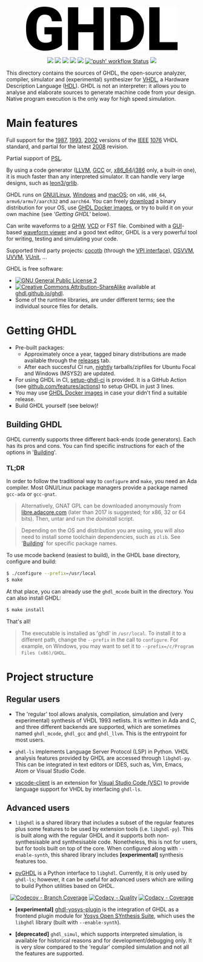 <p align="center">
  <img src="./doc/_static/logo.png"/>
</p>

<p align="center">
  <a title="Documentation" href="https://ghdl.github.io/ghdl"><img src="https://img.shields.io/website.svg?label=ghdl.github.io%2Fghdl&longCache=true&style=flat-square&url=http%3A%2F%2Fghdl.github.io%2Fghdl%2Findex.html"></a><!--
  -->
  <a title="Join the chat at https://gitter.im/ghdl1/Lobby" href="https://gitter.im/ghdl1/Lobby?utm_source=badge&utm_medium=badge&utm_campaign=pr-badge&utm_content=badge"><img src="https://img.shields.io/badge/chat-on%20gitter-4db797.svg?longCache=true&style=flat-square&logo=gitter&logoColor=e8ecef"></a><!--
  -->
  <a title="Docker Images" href="https://github.com/ghdl/docker"><img src="https://img.shields.io/docker/pulls/ghdl/ghdl.svg?logo=docker&logoColor=e8ecef&style=flat-square&label=docker"></a><!--
  -->
  <a title="Releases" href="https://github.com/ghdl/ghdl/releases"><img src="https://img.shields.io/github/commits-since/ghdl/ghdl/latest.svg?longCache=true&style=flat-square"></a>
  <a title="CII Best Practices" href="https://bestpractices.coreinfrastructure.org/en/projects/3157"><img src="https://img.shields.io/cii/percentage/3157??longCache=true&style=flat-square"></a><!--
  -->
  <a title="'push' workflow Status" href="https://github.com/ghdl/ghdl/actions?query=workflow%3Apush"><img alt="'push' workflow Status" src="https://img.shields.io/github/workflow/status/ghdl/ghdl/push?longCache=true&style=flat-square&label=push&logo=github%20actions&logoColor=fff"></a><!--
  -->
  <a title="AppVeyor" href="https://ci.appveyor.com/project/tgingold/ghdl-psgys/history"><img src="https://img.shields.io/appveyor/ci/tgingold/ghdl-psgys/master.svg?logo=appveyor&logoColor=e8ecef&style=flat-square"></a>
</p>

This directory contains the sources of GHDL, the open-source analyzer, compiler, simulator and (experimental) synthesizer for [VHDL](https://en.wikipedia.org/wiki/VHDL), a Hardware Description Language ([HDL](https://en.wikipedia.org/wiki/Hardware_description_language)). GHDL is not an interpreter: it allows you to analyse and elaborate sources to generate machine code from your design. Native program execution is the only way for high speed simulation.

# Main features

Full support for the [1987](https://ieeexplore.ieee.org/document/26487/), [1993](https://ieeexplore.ieee.org/document/392561/), [2002](https://ieeexplore.ieee.org/document/1003477/) versions of the [IEEE](https://www.ieee.org) [1076](https://standards.ieee.org/develop/wg/P1076.html) VHDL standard, and partial for the latest [2008](https://ieeexplore.ieee.org/document/4772740/) revision.

Partial support of [PSL](https://en.wikipedia.org/wiki/Property_Specification_Language).

By using a code generator ([LLVM](https://llvm.org/), [GCC](https://gcc.gnu.org/) or, [x86_64](https://en.wikipedia.org/wiki/X86-64)/[i386](https://en.wikipedia.org/wiki/Intel_80386) only, a built-in one), it is much faster than any interpreted simulator. It can handle very large designs, such as [leon3/grlib](https://www.gaisler.com/index.php/downloads/leongrlib).

GHDL runs on [GNU/Linux](https://en.wikipedia.org/wiki/Linux_distribution), [Windows](https://en.wikipedia.org/wiki/Microsoft_Windows) and [macOS](https://en.wikipedia.org/wiki/MacOS); on `x86`, `x86_64`, `armv6/armv7/aarch32` and `aarch64`. You can freely [download](https://github.com/ghdl/ghdl/releases) a binary distribution for your OS, use [GHDL Docker images](https://github.com/ghdl/docker), or try to build it on your own machine (see *'Getting GHDL'* below).

Can write waveforms to a [GHW](https://ghdl.github.io/ghdl/using/Simulation.html?highlight=GHW#cmdoption-wave), [VCD](https://en.wikipedia.org/wiki/Value_change_dump) or FST file. Combined with a [GUI](https://en.wikipedia.org/wiki/Graphical_user_interface)-based [waveform viewer](https://en.wikipedia.org/wiki/Waveform_viewer) and a good text editor, GHDL is a very powerful tool for writing, testing and simulating your code.

Supported third party projects: [cocotb](https://github.com/potentialventures/cocotb) (through the [VPI interface](https://en.wikipedia.org/wiki/Verilog_Procedural_Interface)), [OSVVM](https://osvvm.org), [UVVM](https://github.com/UVVM/UVVM), [VUnit](https://vunit.github.io), ...

GHDL is free software:

- [![GNU General Public License 2](https://img.shields.io/badge/code%20license-GPLv2-bd0000.svg?longCache=true&style=flat-square&label=license&logo=gnu)](https://github.com/ghdl/ghdl/blob/master/COPYING.md)
- [![Creative Commons Attribution-ShareAlike](https://img.shields.io/badge/doc%20license-Creative%20Commons%20Attribution--ShareAlike--4.0-bf7600.svg?longCache=true&style=flat-square&logo=Creative%20Commons)](https://github.com/ghdl/ghdl/blob/master/doc/COPYING_DOC.md) available at [ghdl.github.io/ghdl](https://ghdl.github.io/ghdl).
- Some of the runtime libraries, are under different terms; see the individual source files for details.

# Getting GHDL

- Pre-built packages:
  - Approximately once a year, tagged binary distributions are made available through the [releases](https://github.com/ghdl/ghdl/releases) tab.
  - After each succesful CI run, [nightly](https://github.com/ghdl/ghdl/releases/tag/nightly) tarballs/zipfiles for Ubuntu Focal and Windows (MSYS2) are updated.
- For using GHDL in CI, [setup-ghdl-ci](https://github.com/ghdl/setup-ghdl-ci) is provided. It is a GitHub Action (see [github.com/features/actions](https://github.com/features/actions)) to setup GHDL in just 3 lines.
- You may use [GHDL Docker images](https://github.com/ghdl/docker) in case your didn't find a suitable release.
- Build GHDL yourself (see below)!

## Building GHDL

GHDL currently supports three different back-ends (code generators). Each has its pros and cons. You can find specific instructions for each of the options in '[Building](https://ghdl.github.io/ghdl/getting/)'.

### TL;DR

In order to follow the traditional way to `configure` and `make`, you need an Ada compiler. Most GNU/Linux package managers provide a package named `gcc-ada` or `gcc-gnat`.

> Alternatively, GNAT GPL can be downloaded anonymously from [libre.adacore.com](https://libre.adacore.com/tools/gnat-gpl-edition/) (later than 2017 is suggested; for x86, 32 or 64 bits). Then, untar and run the *doinstall* script.

> Depending on the OS and distribution you are using, you will also need to install some toolchain dependencies, such as `zlib`. See '[Building](https://ghdl.github.io/ghdl/getting/)' for specific package names.

To use mcode backend (easiest to build), in the GHDL base directory, configure and build:

```sh
$ ./configure --prefix=/usr/local
$ make
```

At that place, you can already use the `ghdl_mcode` built in the directory. You can also install GHDL:

```sh
$ make install
```

That's all!

> The executable is installed as 'ghdl' in `/usr/local`. To install it to a different path, change the `--prefix` in the call to `configure`. For example, on Windows, you may want to set it to `--prefix=/c/Program Files (x86)/GHDL`.

# Project structure

## Regular users

- The 'regular' tool allows analysis, compilation, simulation and (very experimental) synthesis of VHDL 1993 netlists. It is written in Ada and C, and three different backends are supported, which are sometimes named `ghdl_mcode`, `ghdl_gcc` and `ghdl_llvm`. This is the entrypoint for most users.

- `ghdl-ls` implements Language Server Protocol (LSP) in Python. VHDL analysis features provided by GHDL are accessed through `libghdl-py`. This can be integrated in text editors or IDES, such as, Vim, Emacs, Atom or Visual Studio Code.

- [vscode-client](https://github.com/ghdl/ghdl-language-server/tree/master/vscode-client) is an extension for [Visual Studio Code (VSC)](https://code.visualstudio.com/) to provide language support for VHDL by interfacing `ghdl-ls`.

## Advanced users

- `libghdl` is a shared library that includes a subset of the regular features plus some features to be used by extension tools (i.e. `libghdl-py`). This is built along with the regular GHDL and it supports both non-synthesisable and synthesisable code. Nonetheless, this is not for users, but for tools built on top of the core. When configured along with `--enable-synth`, this shared library includes **[experimental]** synthesis features too.

- [pyGHDL](pyGHDL) is a Python interface to `libghdl`. Currently, it is only used by `ghdl-ls`; however, it can be useful for advanced users which are willing to build Python utilities based on GHDL.

<p align="center">
  <a title="Codecov - Branch Coverage" href="https://codecov.io/gh/ghdl/ghdl"><img alt="Codecov - Branch Coverage" src="https://img.shields.io/codecov/c/github/ghdl/ghdl?longCache=true&style=flat-square&logo=Codecov&logoColor=fff"></a><!--
  -->
  <a title="Codacy - Quality" href="https://app.codacy.com/gh/ghdl/ghdl/dashboard"><img alt="Codacy - Quality" src="https://img.shields.io/codacy/grade/dc4f2c76ba7e4f598389ab1f8d7d53e9?longCache=true&style=flat-square&logo=Codacy&logoColor=fff"></a><!--
  -->
  <a title="Codacy - Coverage" href="https://app.codacy.com/gh/ghdl/ghdl/dashboard"><img alt="Codacy - Coverage" src="https://img.shields.io/codacy/coverage/dc4f2c76ba7e4f598389ab1f8d7d53e9?longCache=true&style=flat-square&logo=Codacy&logoColor=fff"></a><!--
  -->
</p>

- **[experimental]** [ghdl-yosys-plugin](https://github.com/ghdl/ghdl-yosys-plugin) is the integration of GHDL as a frontend plugin module for [Yosys Open SYnthesis Suite](http://www.clifford.at/yosys/), which uses the `libghdl` library (built with `--enable-synth`).

- **[deprecated]** `ghdl_simul`, which supports interpreted simulation, is available for historical reasons and for development/debugging only. It is very slow compared to the 'regular' compiled simulation and not all the features are supported.
